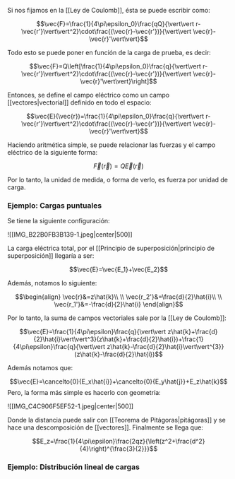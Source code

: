
Si nos fijamos en la [[Ley de Coulomb]], ésta se puede escribir como: 

$$\vec{F}=\frac{1}{4\pi\epsilon_0}\frac{qQ}{\vert\vert r-\vec{r'}\vert\vert^2}\cdot\frac{(\vec{r}-\vec{r'})}{\vert\vert \vec{r}-\vec{r}'\vert\vert}$$

Todo esto se puede poner en función de la carga de prueba, es decir: 

$$\vec{F}=Q\left[\frac{1}{4\pi\epsilon_0}\frac{q}{\vert\vert r-\vec{r'}\vert\vert^2}\cdot\frac{(\vec{r}-\vec{r'})}{\vert\vert \vec{r}-\vec{r}'\vert\vert}\right]$$

Entonces, se define el campo eléctrico como un campo [[vectores|vectorial]] definido en todo el espacio: 

$$\vec{E}(\vec{r})=\frac{1}{4\pi\epsilon_0}\frac{q}{\vert\vert r-\vec{r'}\vert\vert^2}\cdot\frac{(\vec{r}-\vec{r'})}{\vert\vert \vec{r}-\vec{r}'\vert\vert}$$

Haciendo aritmética simple, se puede relacionar las fuerzas y el campo eléctrico de la siguiente forma: 

$$\vec{F}(\vec{r})=Q\vec{E}(\vec{r})$$

Por lo tanto, la unidad de medida, o forma de verlo, es fuerza por unidad de carga.

### Ejemplo: Cargas puntuales 

Se tiene la siguiente configuración: 

![[IMG_B22B0FB3B139-1.jpeg|center|500]]

La carga eléctrica total, por el [[Principio de superposición|principio de superposición]] llegaría a ser: 

$$\vec{E}=\vec{E_1}+\vec{E_2}$$

Además, notamos lo siguiente: 

$$\begin{align}
\vec{r}&=z\hat{k}\\  \\
\vec{r_2'}&=\frac{d}{2}\hat{i}\\  \\
\vec{r_1'}&=-\frac{d}{2}\hat{i}
\end{align}$$

Por lo tanto, la suma de campos vectoriales sale por la [[Ley de Coulomb]]: 

$$\vec{E}=\frac{1}{4\pi\epsilon}\frac{q}{\vert\vert z\hat{k}+\frac{d}{2}\hat{i}\vert\vert^3}(z\hat{k}+\frac{d}{2}\hat{i})+\frac{1}{4\pi\epsilon}\frac{q}{\vert\vert z\hat{k}-\frac{d}{2}\hat{i}\vert\vert^{3}}(z\hat{k}-\frac{d}{2}\hat{i})$$

Además notamos que: 

$$\vec{E}=\cancelto{0}{E_x\hat{i}}+\cancelto{0}{E_y\hat{j}}+E_z\hat{k}$$ 
Pero, la forma más simple es hacerlo con geometría: 

![[IMG_C4C906F5EF52-1.jpeg|center|500]]

Donde la distancia puede salir con [[Teorema de Pitágoras|pitágoras]] y se hace una descomposición de [[vectores]]. Finalmente se llega que: 

$$E_z=\frac{1}{4\pi\epsilon}\frac{2qz}{\left(z^2+\frac{d^2}{4}\right)^{\frac{3}{2}}}$$

### Ejemplo: Distribución lineal de cargas 


